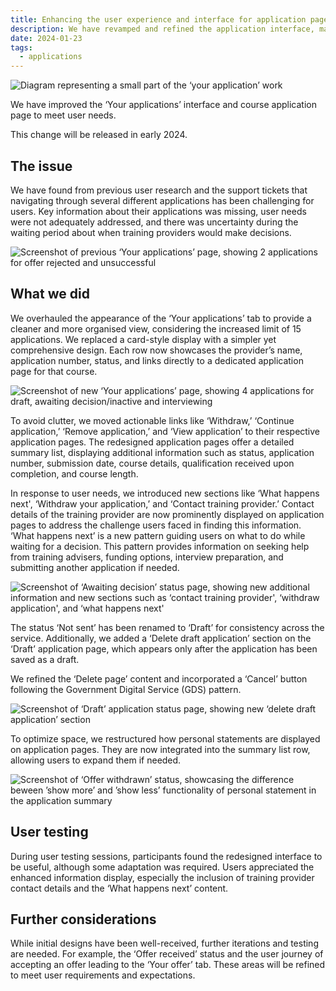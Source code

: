 ```yaml
---
title: Enhancing the user experience and interface for application pages
description: We have revamped and refined the application interface, making it more user-friendly and efficient
date: 2024-01-23
tags:
  - applications
---
```

![Diagram representing a small part of the ‘your application’ work](your-applications-heading.jpg)

We have improved the ‘Your applications’ interface and course application page to meet user needs.

This change will be released in early 2024.

## The issue

We have found from previous user research and the support tickets that navigating through several different applications has been challenging for users. Key information about their applications was missing, user needs were not adequately addressed, and there was uncertainty during the waiting period about when training providers would make decisions.

![Screenshot of previous ‘Your applications’ page, showing 2 applications for offer rejected and unsuccessful](old-application-view.jpg)

## What we did

We overhauled the appearance of the ‘Your applications’ tab to provide a cleaner and more organised view, considering the increased limit of 15 applications. We replaced a card-style display with a simpler yet comprehensive design. Each row now showcases the provider’s name, application number, status, and links directly to a dedicated application page for that course.

![Screenshot of new ‘Your applications’ page, showing 4 applications for draft, awaiting decision/inactive and interviewing](new-application-view.jpg)

To avoid clutter, we moved actionable links like ‘Withdraw,’ ‘Continue application,’ ‘Remove application,’ and ‘View application’ to their respective application pages. The redesigned application pages offer a detailed summary list, displaying additional information such as status, application number, submission date, course details, qualification received upon completion, and course length.

In response to user needs, we introduced new sections like ‘What happens next', ‘Withdraw your application,’ and ‘Contact training provider.’ Contact details of the training provider are now prominently displayed on application pages to address the challenge users faced in finding this information. ‘What happens next’ is a new pattern guiding users on what to do while waiting for a decision. This pattern provides information on seeking help from training advisers, funding options, interview preparation, and submitting another application if needed.

![Screenshot of ‘Awaiting decision’ status page, showing new additional information and new sections such as ‘contact training provider', ‘withdraw application', and ‘what happens next'](awaiting-decision.jpg)

The status ‘Not sent’ has been renamed to ‘Draft’ for consistency across the service. Additionally, we added a ‘Delete draft application’ section on the ‘Draft’ application page, which appears only after the application has been saved as a draft.

We refined the ‘Delete page’ content and incorporated a ‘Cancel’ button following the Government Digital Service (GDS) pattern.

![Screenshot of ‘Draft’ application status page, showing new ‘delete draft application’ section](awaiting-decision.jpg)

To optimize space, we restructured how personal statements are displayed on application pages. They are now integrated into the summary list row, allowing users to expand them if needed.

![Screenshot of ‘Offer withdrawn’ status, showcasing the difference beween ’show more’ and ’show less’ functionality of personal statement in the application summary](personal-statement.jpg)

## User testing

During user testing sessions, participants found the redesigned interface to be useful, although some adaptation was required. Users appreciated the enhanced information display, especially the inclusion of training provider contact details and the ‘What happens next’ content.

## Further considerations

While initial designs have been well-received, further iterations and testing are needed. For example, the ‘Offer received’ status and the user journey of accepting an offer leading to the ‘Your offer’ tab. These areas will be refined to meet user requirements and expectations.
